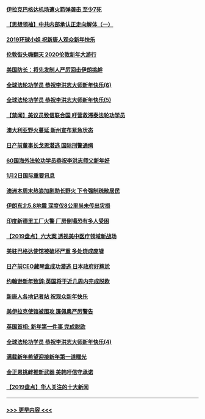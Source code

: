 #### [伊拉克巴格达机场遭火箭弹袭击 至少7死](../pages/prog202/a102744115.md?t=01031255) 
#### [【思想领袖】中共内部承认正走向解体（一）](../pages/prog202/a102744097.md?t=01031255) 
#### [2019环球小姐 祝新唐人观众新年快乐](../pages/prog202/a102744043.md?t=01031255) 
#### [伦敦街头嗨翻天 2020伦敦新年大游行](../pages/prog202/a102743925.md?t=01031255) 
#### [美国防长：将先发制人严厉回击伊朗挑衅](../pages/prog202/a102743930.md?t=01031255) 
#### [全球法轮功学员 恭祝李洪志大师新年快乐(6)](../pages/prog202/a102743899.md?t=01031255) 
#### [全球法轮功学员 恭祝李洪志大师新年快乐(5)](../pages/prog202/a102743766.md?t=01031255) 
#### [【禁闻】美议员致信联合国 吁营救滞泰法轮功学员](../pages/prog202/a102743781.md?t=01031255) 
#### [澳大利亚野火蔓延 新州宣布紧急状态](../pages/prog202/a102743681.md?t=01031255) 
#### [日产前董事长戈恩潜逃 国际刑警通缉](../pages/prog202/a102743676.md?t=01031255) 
#### [60国海外法轮功学员恭祝李洪志师父新年好](../pages/prog202/a102743628.md?t=01031255) 
#### [1月2日国际重要讯息](../pages/prog202/a102743488.md?t=01031255) 
#### [澳洲本周末热浪加剧助长野火 下令强制疏散居民](../pages/prog202/a102743421.md?t=01031255) 
#### [伊朗东北5.8地震 深度仅8公里尚未传出灾损](../pages/prog202/a102743396.md?t=01031255) 
#### [印度新德里工厂火警 厂房倒塌恐有多人受困](../pages/prog202/a102743386.md?t=01031255) 
#### [【2019盘点】六大案 透视美中医疗领域新战场](../pages/prog202/a102743227.md?t=01031255) 
#### [美驻巴格达使馆被破坏严重 多处烧成废墟](../pages/prog202/a102743244.md?t=01031255) 
#### [日产前CEO藏琴盒成功潜逃 日本政府好尴尬](../pages/prog202/a102742937.md?t=01031255) 
#### [约翰逊新年致辞:英国将于近几周内完成脱欧](../pages/prog202/a102742956.md?t=01031255) 
#### [新唐人各地记者站 祝观众新年快乐](../pages/prog202/a102742785.md?t=01031255) 
#### [美伊拉克使馆被围攻 篷佩奥严厉警告](../pages/prog202/a102742994.md?t=01031255) 
#### [英国首相: 新年第一件事 完成脱欧](../pages/prog202/a102742907.md?t=01031255) 
#### [全球法轮功学员 恭祝李洪志大师新年快乐(4)](../pages/prog202/a102742900.md?t=01031255) 
#### [满载新年希望迎接新年第一道曙光](../pages/prog202/a102742809.md?t=01031255) 
#### [金正恩挑衅推新武器 美韩吁信守承诺](../pages/prog202/a102742799.md?t=01031255) 
#### [【2019盘点】华人关注的十大新闻](../pages/prog202/a102742748.md?t=01031255) 

----
#### [ >>> 更早内容 <<< ](../indexes/prog202-earlier.md)
